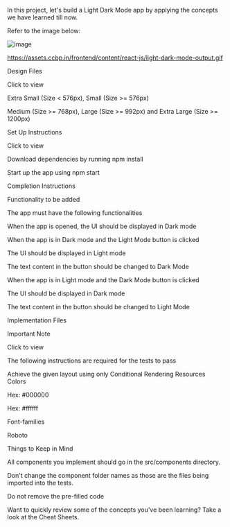 In this project, let's build a Light Dark Mode app by applying the concepts we have learned till now.

Refer to the image below:

![image](https://github.com/bukka5sandhya/React-Js-Light-Dark-Mode/assets/133884532/7f1cbd37-3777-42b1-8ab8-8b6ef5a5d462)

https://assets.ccbp.in/frontend/content/react-js/light-dark-mode-output.gif

Design Files

Click to view

Extra Small (Size < 576px), Small (Size >= 576px)

Medium (Size >= 768px), Large (Size >= 992px) and Extra Large (Size >= 1200px)

Set Up Instructions

Click to view

Download dependencies by running npm install

Start up the app using npm start

Completion Instructions

Functionality to be added

The app must have the following functionalities

When the app is opened, the UI should be displayed in Dark mode

When the app is in Dark mode and the Light Mode button is clicked

The UI should be displayed in Light mode

The text content in the button should be changed to Dark Mode

When the app is in Light mode and the Dark Mode button is clicked

The UI should be displayed in Dark mode

The text content in the button should be changed to Light Mode

Implementation Files

Important Note

Click to view

The following instructions are required for the tests to pass

Achieve the given layout using only Conditional Rendering
Resources
Colors

Hex: #000000

Hex: #ffffff

Font-families

Roboto

Things to Keep in Mind

All components you implement should go in the src/components directory.

Don't change the component folder names as those are the files being imported into the tests.

Do not remove the pre-filled code

Want to quickly review some of the concepts you’ve been learning? Take a look at the Cheat Sheets.

